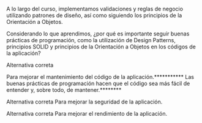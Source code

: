 A lo largo del curso, implementamos validaciones y reglas de negocio utilizando patrones de diseño, así como siguiendo los principios de la Orientación a Objetos.

Considerando lo que aprendimos, ¿por qué es importante seguir buenas prácticas de programación, como la utilización de Design Patterns, principios SOLID y principios de la Orientación a Objetos en los códigos de la aplicación?

Alternativa correta

Para mejorar el mantenimiento del código de la aplicación.***********
Las buenas prácticas de programación hacen que el código sea más fácil de entender y, sobre todo, de mantener.********

Alternativa correta
Para mejorar la seguridad de la aplicación.


Alternativa correta
Para mejorar el rendimiento de la aplicación.